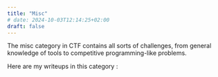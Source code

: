 ```yaml
---
title: "Misc"
# date: 2024-10-03T12:14:25+02:00
draft: false
---
```

The misc category in CTF contains all sorts of challenges, from general knowledge of tools to competitive programming-like problems.

Here are my writeups in this category :
